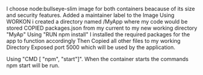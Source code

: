 I choose node:bullseye-slim image for both containers beacause of its size and security features.
Added a maintainer label to the Image
Using WORKON i created a directory named /MyApp where my code would be stored
COPIED packages.json from my current to my new working directory "MyAp"
Using "RUN npm install" I installed the required packages for the app to function accordingly
Then Copied all other files to my working Directory
Exposed port 5000 which will be used by the application.

Using "CMD [ "npm", "start"]". When the container starts the commands npm start will be run.


